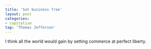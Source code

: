 ```yaml
---
title: 'Set business free'
layout: post
categories:
- capitalism
tag: 'Thomas Jefferson'
---
```


I think all the world would gain by setting commerce at perfect liberty.